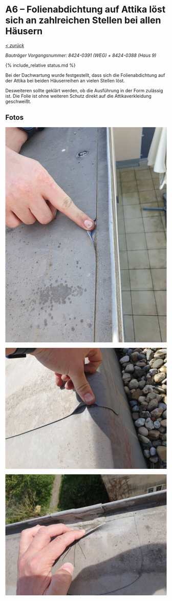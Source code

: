 # A6 &ndash; Folienabdichtung auf Attika löst sich an zahlreichen Stellen bei allen Häusern

_[&lt; zurück](../index.md)_

_Bauträger Vorgangsnummer: 8424-0391 (WEG) + 8424-0388 (Haus 9)_

{% include_relative status.md %}

Bei der Dachwartung wurde festgestellt, dass sich die Folienabdichtung auf der Attika bei beiden Häuserreihen an vielen Stellen löst.

Desweiteren sollte geklärt werden, ob die Ausführung in der Form zulässig ist. Die Folie ist ohne weiteren Schutz direkt auf die Attikaverkleidung geschweißt.

## Fotos

![](20240412_113220_small.jpg)

![](20240412_114459_small.jpg)

![](20240412_123028_small.jpg)